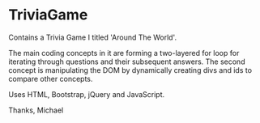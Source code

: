 # TriviaGame

Contains a Trivia Game I titled 'Around The World'. 

The main coding concepts in it are forming a two-layered for loop for iterating through questions and their subsequent answers.
The second concept is manipulating the DOM by dynamically creating divs and ids to compare other concepts.

Uses HTML, Bootstrap, jQuery and JavaScript.

Thanks,
Michael
